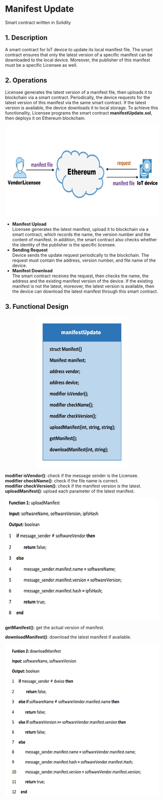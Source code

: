 # Manifest Update
Smart contract written in Solidity

## 1. Description
A smart contract for IoT device to update its local manifest file. The smart contract ensures that only the latest version of a specific manifest can be downloaded to the local device. Moreover, the publisher of this manifest must be a specific Licensee as well.  

## 2. Operations
Licensee generates the latest version of a manifest file, then uploads it to blockchain via a smart contract. Periodically, the device requests for the latest version of this manifest via the same smart contract. If the latest version is available, the device downloads it to local storage. To achieve this functionality, Licensee programs the smart contract **manifestUpdate.sol**, then deploys it on Ethereum blockchain.
<div align=center><img width="600" height="300" src="https://github.com/zhilin963/manifest-update/blob/main/IMG/framework.jpg" />  </div>  

* **Manifest Upload**  
Licensee generates the latest manifest, upload it to blockchain via a smart contract, which records the name, the version number and the content of manifest. In addition, the smart contract also checks whether the identity of the publisher is the specific licensee.
* **Sending Request**  
Device sends the update request periodically to the blockchain. The request must contain the address, version number, and file name of the device.
* **Manifest Download**  
The smart contract receives the request, then checks the name, the address and the existing manifest version of the device. If the existing manifest is not the latest, moreover, the latest version is available, then the device can download the latest manifest through this smart contract.

## 3. Functional Design
<div align=center><img width="300" height="500" src="https://github.com/zhilin963/manifest-update/blob/main/IMG/contract2.jpg" />  </div>  

**modifier isVendor()**: check if the message sender is the Licensee.  
**modifier checkName()**: check if the file name is correct.  
**modifier checkVersion()**: check if the manifest version is the latest.  
**uploadManifest()**: upload each parameter of the latest manifest.  
 <div align=center><img width="600" height="400" src="https://github.com/zhilin963/manifest-update/blob/main/IMG/function1.png" />  </div>  
 
**getManifest()**: get the actual version of manifest.  

**downloadManifest()**: download the latest manifest if available.  
<div align=center><img width="600" height="500" src="https://github.com/zhilin963/manifest-update/blob/main/IMG/function2.png" />  </div>    
